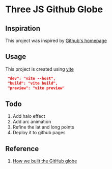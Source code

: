 # Three JS Github Globe

## Inspiration

This project was inspired by [Github's homepage](https://github.com/home)

## Usage

This project is created using [vite](https://vitejs.dev/)

```json
 "dev": "vite --host",
 "build": "vite build",
 "preview": "vite preview"
```

## Todo

1. Add halo effect
2. Add arc animation
3. Refine the lat and long points
4. Deploy it to github pages

## Reference

1. [How we built the GitHub globe](https://github.blog/2020-12-21-how-we-built-the-github-globe/)
